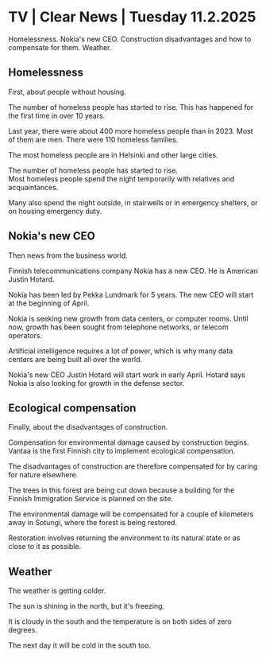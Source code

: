 # TV \| Clear News \| Tuesday 11.2.2025

Homelessness. Nokia's new CEO. Construction disadvantages and how to compensate for them. Weather.

## Homelessness

First, about people without housing.

The number of homeless people has started to rise. This has happened for the first time in over 10 years.

Last year, there were about 400 more homeless people than in 2023. Most of them are men. There were 110 homeless families.

The most homeless people are in Helsinki and other large cities.

The number of homeless people has started to rise.\
Most homeless people spend the night temporarily with relatives and acquaintances.

Many also spend the night outside, in stairwells or in emergency shelters, or on housing emergency duty.

## Nokia's new CEO

Then news from the business world.

Finnish telecommunications company Nokia has a new CEO. He is American Justin Hotard.

Nokia has been led by Pekka Lundmark for 5 years. The new CEO will start at the beginning of April.

Nokia is seeking new growth from data centers, or computer rooms. Until now, growth has been sought from telephone networks, or telecom operators.

Artificial intelligence requires a lot of power, which is why many data centers are being built all over the world.

Nokia's new CEO Justin Hotard will start work in early April. Hotard says Nokia is also looking for growth in the defense sector.

## Ecological compensation

Finally, about the disadvantages of construction.

Compensation for environmental damage caused by construction begins. Vantaa is the first Finnish city to implement ecological compensation.

The disadvantages of construction are therefore compensated for by caring for nature elsewhere.

The trees in this forest are being cut down because a building for the Finnish Immigration Service is planned on the site.

The environmental damage will be compensated for a couple of kilometers away in Sotungi, where the forest is being restored.

Restoration involves returning the environment to its natural state or as close to it as possible.

## Weather

The weather is getting colder.

The sun is shining in the north, but it's freezing.

It is cloudy in the south and the temperature is on both sides of zero degrees.

The next day it will be cold in the south too.

